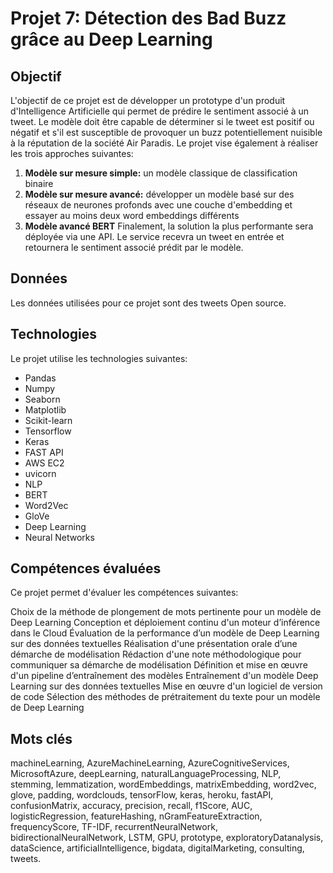 # Projet 7: Détection des Bad Buzz grâce au Deep Learning

## Objectif
L'objectif de ce projet est de développer un prototype d'un produit d'Intelligence Artificielle qui permet de prédire le sentiment associé à un tweet. Le modèle doit être capable de déterminer si le tweet est positif ou négatif et s'il est susceptible de provoquer un buzz potentiellement nuisible à la réputation de la société Air Paradis. Le projet vise également à réaliser les trois approches suivantes:

1. **Modèle sur mesure simple:** un modèle classique de classification binaire
2. **Modèle sur mesure avancé:** développer un modèle basé sur des réseaux de neurones profonds avec une couche d'embedding et essayer au moins deux word embeddings différents
3. **Modèle avancé BERT**
Finalement, la solution la plus performante sera déployée via une API. Le service recevra un tweet en entrée et retournera le sentiment associé prédit par le modèle.

## Données
Les données utilisées pour ce projet sont des tweets Open source.

## Technologies
Le projet utilise les technologies suivantes:

- Pandas
- Numpy
- Seaborn
- Matplotlib
- Scikit-learn
- Tensorflow
- Keras
- FAST API
- AWS EC2
- uvicorn
- NLP
- BERT
- Word2Vec
- GloVe
- Deep Learning
- Neural Networks


## Compétences évaluées
Ce projet permet d'évaluer les compétences suivantes:

Choix de la méthode de plongement de mots pertinente pour un modèle de Deep Learning
Conception et déploiement continu d'un moteur d’inférence dans le Cloud
Évaluation de la performance d’un modèle de Deep Learning sur des données textuelles
Réalisation d'une présentation orale d’une démarche de modélisation
Rédaction d'une note méthodologique pour communiquer sa démarche de modélisation
Définition et mise en œuvre d'un pipeline d’entraînement des modèles
Entraînement d'un modèle Deep Learning sur des données textuelles
Mise en œuvre d'un logiciel de version de code
Sélection des méthodes de prétraitement du texte pour un modèle de Deep Learning

## Mots clés
machineLearning, AzureMachineLearning, AzureCognitiveServices, MicrosoftAzure, deepLearning, naturalLanguageProcessing, NLP, stemming, lemmatization, wordEmbeddings, matrixEmbedding, word2vec, glove, padding, wordclouds, tensorFlow, keras, heroku, fastAPI, confusionMatrix, accuracy, precision, recall, f1Score, AUC, logisticRegression, featureHashing, nGramFeatureExtraction, frequencyScore, TF-IDF, recurrentNeuralNetwork, bidirectionalNeuralNetwork, LSTM, GPU, prototype, exploratoryDatanalysis, dataScience, artificialIntelligence, bigdata, digitalMarketing, consulting, tweets.